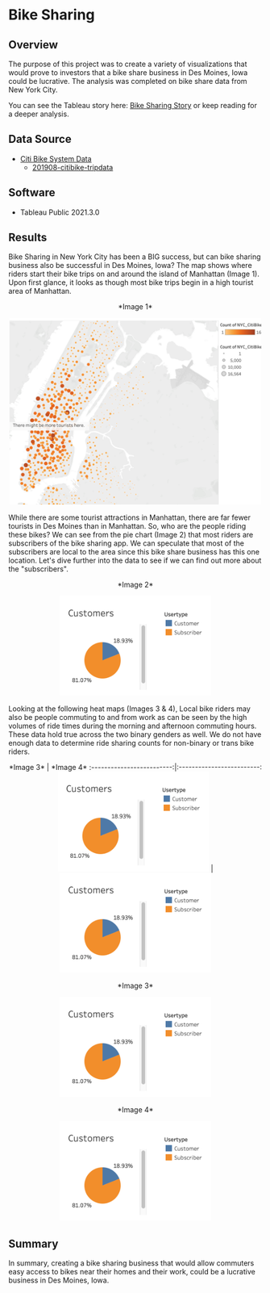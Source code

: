# Bike Sharing

## Overview
The purpose of this project was to create a variety of visualizations that would prove to investors that a bike share business in Des Moines, Iowa could be lucrative. The analysis was completed on bike share data from New York City. 

You can see the Tableau story here: [Bike Sharing Story](https://public.tableau.com/app/profile/jiselle8417/viz/Bike_Sharing_Story/InvestinginBikeSharing)
or keep reading for a deeper analysis.

## Data Source
- [Citi Bike System Data](https://ride.citibikenyc.com/system-data)
  - [201908-citibike-tripdata](https://s3.amazonaws.com/tripdata/201908-citibike-tripdata.csv.zip)

## Software
- Tableau Public 2021.3.0

## Results
Bike Sharing in New York City has been a BIG success, but can bike sharing business also be successful in Des Moines, Iowa? The map shows where riders start their bike trips on and around the island of Manhattan (Image 1). Upon first glance, it looks as though most bike trips begin in a high tourist area of Manhattan. 

<p align="center">*Image 1*</p>

<p align="center"><img class="centerImage" src="https://github.com/jisellejones/bike_sharing/blob/main/Images/map.png" width="500" height="370" alt="map of Manhattan" /></p>

While there are some tourist attractions in Manhattan, there are far fewer tourists in Des Moines than in Manhattan. So, who are the people riding these bikes? We can see from the pie chart (Image 2) that most riders are subscribers of the bike sharing app. We can speculate that most of the subscribers are local to the area since this bike share business has this one location. Let's dive further into the data to see if we can find out more about the "subscribers".

<p align="center">*Image 2*</p>

<p align="center"><img class="centerImage" src="https://github.com/jisellejones/bike_sharing/blob/main/Images/customer_pie_chart.png" width="300" height="198" alt="map of Manhattan" /></p>

Looking at the following heat maps (Images 3 & 4), Local bike riders may also be people commuting to and from work as can be seen by the high volumes of ride times during the morning and afternoon commuting hours. These data hold true across the two binary genders as well. We do not have enough data to determine ride sharing counts for non-binary or trans bike riders. 

<p align="center"> *Image 3*            |  *Image 4*
:-------------------------:|:-------------------------:
 <img class="centerImage" src="https://github.com/jisellejones/bike_sharing/blob/main/Images/customer_pie_chart.png" width="300" height="198" alt="map of Manhattan" /> | <img class="centerImage" src="https://github.com/jisellejones/bike_sharing/blob/main/Images/customer_pie_chart.png" width="300" height="198" alt="map of Manhattan" /></p>

<p align="center">*Image 3*</p>

<p align="center"><img class="centerImage" src="https://github.com/jisellejones/bike_sharing/blob/main/Images/customer_pie_chart.png" width="300" height="198" alt="map of Manhattan" /></p>

<p align="center">*Image 4*</p>

<p align="center"><img class="centerImage" src="https://github.com/jisellejones/bike_sharing/blob/main/Images/customer_pie_chart.png" width="300" height="198" alt="map of Manhattan" /></p>



## Summary

In summary, creating a bike sharing business that would allow commuters easy access to bikes near their homes and their work, could be a lucrative business in Des Moines, Iowa.
